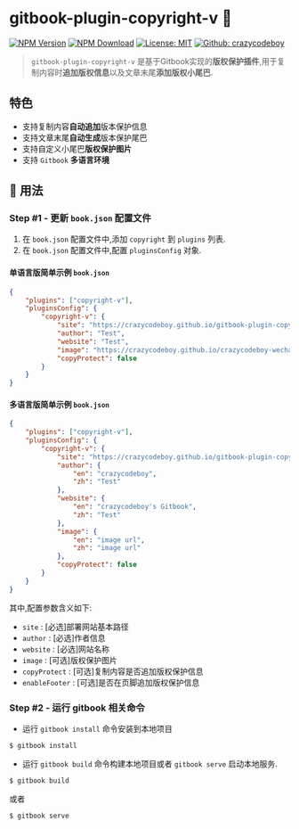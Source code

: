 # gitbook-plugin-copyright-v 👋

[![NPM Version](https://img.shields.io/npm/v/gitbook-plugin-copyright-v.svg)](https://www.npmjs.com/package/gitbook-plugin-copyright-v)
[![NPM Download](https://img.shields.io/npm/dt/gitbook-plugin-copyright-v.svg)](https://www.npmjs.com/package/gitbook-plugin-copyright-v)
[![License: MIT](https://img.shields.io/npm/l/gitbook-plugin-copyright-v.svg)](https://github.com/crazycodeboy/gitbook-plugin-copyright-v/blob/master/LICENSE)
[![Github: crazycodeboy](https://img.shields.io/badge/github-crazycodeboy-brightgreen.svg)](https://github.com/crazycodeboy)

> `gitbook-plugin-copyright-v` 是基于Gitbook实现的**版权保护插件**,用于复制内容时**追加版权信息**以及文章末尾**添加版权小尾巴**.


## 特色

- 支持复制内容**自动追加**版本保护信息
- 支持文章末尾**自动生成**版本保护尾巴
- 支持自定义小尾巴**版权保护图片**
- 支持 `Gitbook` **多语言环境**


## 🚀 用法

### Step #1 - 更新 `book.json` 配置文件

1. 在 `book.json` 配置文件中,添加 `copyright` 到 `plugins` 列表.
2. 在 `book.json` 配置文件中,配置 `pluginsConfig` 对象.

#### 单语言版简单示例 `book.json`

```json
{
    "plugins": ["copyright-v"],
    "pluginsConfig": {
        "copyright-v": {
            "site": "https://crazycodeboy.github.io/gitbook-plugin-copyright-v",
            "author": "Test",
            "website": "Test",
            "image": "https://crazycodeboy.github.io/crazycodeboy-wechat-open.png",
            "copyProtect": false
        }
    }
}
```

#### 多语言版简单示例 `book.json`

```json
{
    "plugins": ["copyright-v"],
    "pluginsConfig": {
        "copyright-v": {
            "site": "https://crazycodeboy.github.io/gitbook-plugin-copyright-v",
            "author": {
                "en": "crazycodeboy",
                "zh": "Test"
            },
            "website": {
                "en": "crazycodeboy's Gitbook",
                "zh": "Test"
            },
            "image": {
                "en": "image url",
                "zh": "image url"
            },
            "copyProtect": false
        }
    }
}
```

其中,配置参数含义如下:

- `site` : [必选]部署网站基本路径
- `author` : [必选]作者信息
- `website` : [必选]网站名称
- `image` : [可选]版权保护图片
- `copyProtect` : [可选]复制内容是否追加版权保护信息
- `enableFooter` : [可选]是否在页脚追加版权保护信息

### Step #2 - 运行 gitbook 相关命令

- 运行 `gitbook install` 命令安装到本地项目

```bash
$ gitbook install
```

- 运行 `gitbook build` 命令构建本地项目或者 `gitbook serve` 启动本地服务.

```bash
$ gitbook build
```

或者

```bash
$ gitbook serve
```
